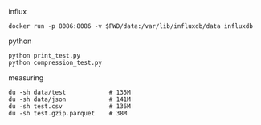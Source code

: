 influx

```
docker run -p 8086:8086 -v $PWD/data:/var/lib/influxdb/data influxdb

```

python
```
python print_test.py
python compression_test.py

```

measuring

```
du -sh data/test            # 135M
du -sh data/json            # 141M
du -sh test.csv             # 136M
du -sh test.gzip.parquet    # 38M
```
